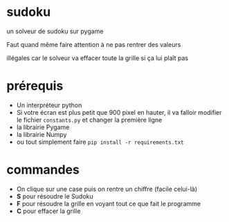 # sudoku
un solveur de sudoku sur pygame

Faut quand même faire attention à ne pas rentrer des valeurs

illégales car le solveur va effacer toute la grille si ça lui
plaît pas

# prérequis
- Un interpréteur python
- Si votre écran est plus petit que 900 pixel en hauter, il va falloir modifier le fichier `constants.py` et changer la première ligne
- la librairie Pygame
- la librairie Numpy
- ou tout simplement faire `pip install -r requirements.txt`

# commandes
- On clique sur une case puis on rentre un chiffre (facile celui-là)
- **S** pour résoudre le Sudoku
- **F** pour résoudre la grille en voyant tout ce que fait le programme
- **C** pour effacer la grille
